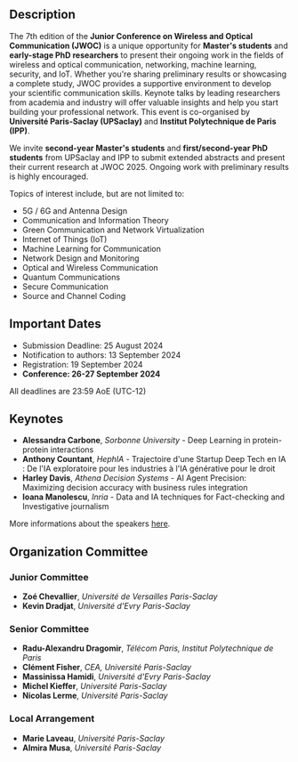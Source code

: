 ## Description

The 7th edition of the **Junior Conference on Wireless and Optical Communication (JWOC)** is a unique opportunity for **Master's students** and **early-stage PhD researchers** to present their ongoing work in the fields of wireless and optical communication, networking, machine learning, security, and IoT. Whether you're sharing preliminary results or showcasing a complete study, JWOC provides a supportive environment to develop your scientific communication skills. Keynote talks by leading researchers from academia and industry will offer valuable insights and help you start building your professional network. This event is co-organised by **Université Paris-Saclay (UPSaclay)** and **Institut Polytechnique de Paris (IPP)**. <br>

We invite **second-year Master's students** and **first/second-year PhD students** from UPSaclay and IPP to submit extended abstracts and present their current research at JWOC 2025. Ongoing work with preliminary results is highly encouraged. <br>

Topics of interest include, but are not limited to:
* 5G / 6G and Antenna Design
* Communication and Information Theory
* Green Communication and Network Virtualization
* Internet of Things (IoT)
* Machine Learning for Communication
* Network Design and Monitoring
* Optical and Wireless Communication
* Quantum Communications
* Secure Communication
* Source and Channel Coding


## Important Dates
* Submission Deadline: 25 August 2024
* Notification to authors: 13 September 2024
* Registration: 19 September 2024
* **Conference: 26-27 September 2024**

All deadlines are 23:59 AoE (UTC-12)

## Keynotes
* **Alessandra Carbone**, *Sorbonne University* - Deep Learning in protein-protein interactions
* **Anthony Countant**, *HephIA* - Trajectoire d'une Startup Deep Tech en IA : De l'IA exploratoire pour les industries à l'IA générative pour le droit
* **Harley Davis**, *Athena Decision Systems* - AI Agent Precision: Maximizing decision accuracy with business rules integration
* **Ioana Manolescu**, *Inria* - Data and IA techniques for Fact-checking and Investigative journalism

More informations about the speakers [here](https://zoechevallier1.github.io/jdse-2024/speakers).

## Organization Committee
### Junior Committee
* **Zoé Chevallier**, *Université de Versailles Paris-Saclay*
* **Kevin Dradjat**, *Université d'Evry Paris-Saclay*
### Senior Committee 
* **Radu-Alexandru Dragomir**, *Télécom Paris, Institut Polytechnique de Paris*
* **Clément Fisher**, *CEA, Université Paris-Saclay*
* **Massinissa Hamidi**, *Université d'Evry Paris-Saclay*
* **Michel Kieffer**, *Université Paris-Saclay*
* **Nicolas Lerme**, *Université Paris-Saclay*
### Local Arrangement
* **Marie Laveau**, *Université Paris-Saclay*
* **Almira Musa**, *Université Paris-Saclay*

